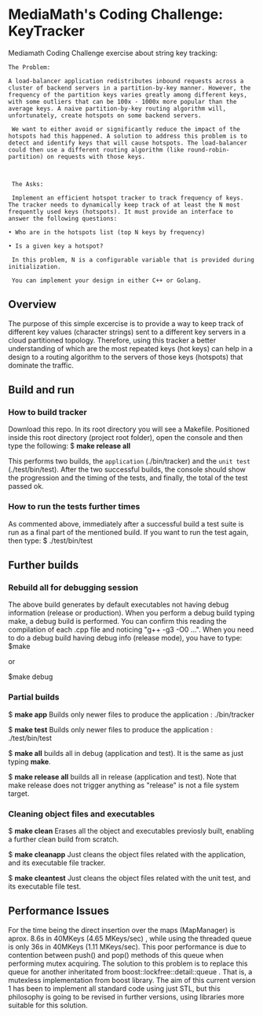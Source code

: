 # MediaMath's Coding Challenge: KeyTracker
Mediamath Coding Challenge exercise about string key tracking:
```
The Problem:

A load-balancer application redistributes inbound requests across a cluster of backend servers in a partition-by-key manner. However, the frequency of the partition keys varies greatly among different keys, with some outliers that can be 100x - 1000x more popular than the average keys. A naive partition-by-key routing algorithm will, unfortunately, create hotspots on some backend servers.

 We want to either avoid or significantly reduce the impact of the hotspots had this happened. A solution to address this problem is to detect and identify keys that will cause hotspots. The load-balancer could then use a different routing algorithm (like round-robin-partition) on requests with those keys.



 The Asks:

 Implement an efficient hotspot tracker to track frequency of keys. The tracker needs to dynamically keep track of at least the N most frequently used keys (hotspots). It must provide an interface to answer the following questions:

• Who are in the hotspots list (top N keys by frequency)

• Is a given key a hotspot?

 In this problem, N is a configurable variable that is provided during initialization.

 You can implement your design in either C++ or Golang.
```

## Overview
The purpose of this simple excercise is to provide a way to keep track of different key values (character strings) sent to a different key servers in a cloud partitioned topology. Therefore, using this tracker a better understanding of which are the most repeated keys (hot keys) can help in a design to a routing algorithm to the servers of those keys (hotspots) that dominate the traffic.

## Build and run
### How to build tracker
Download this repo. In its root directory you will see a Makefile. Positioned inside this root directory (project root folder), open the console and then type the following:
$ **make release all**

This performs two builds, the `application` (./bin/tracker) and the `unit test` (./test/bin/test). After the two successful builds, the console should show the progression and the timing of the tests, and finally, the total of the test passed ok.

### How to run the tests further times
As commented above, immediately after a successful build a test suite is run as a final part of the mentioned build. If you want to run the test again, then type:
$ ./test/bin/test

## Further builds
### Rebuild all for debugging session
The above build generates by default executables not having debug information (release or production). When you perform a debug build typing make, a debug build is performed. You can confirm this reading the compilation of each .cpp file and noticing "g++ -g3 -O0 ...". When you need to do a debug build having debug info (release mode), you have to type:
$make

or

$make debug

### Partial builds
$ **make app**  Builds only newer files to produce the application : ./bin/tracker

$ **make test** Builds only newer files to produce the application : ./test/bin/test

$ **make all** builds all in debug (application and test). It is the same as just typing **make**.

$ **make release all** builds all in release (application and test). Note that make release does not trigger anything as "release" is not a file system target.

### Cleaning object files and executables
$ **make clean** Erases all the object and executables previosly built, enabling a further clean build from scratch.

$ **make cleanapp** Just cleans the object files related with the application, and its executable file tracker.

$ **make cleantest** Just cleans the object files related with the unit test, and its executable file test.

## Performance Issues

For the time being the direct insertion over the maps (MapManager) is aprox. 8.6s in 40MKeys (4.65 MKeys/sec) , while using the threaded queue is only 36s in 40MKeys (1.11 MKeys/sec).
This poor performance is due to contention between push() and pop() methods of this queue when performing mutex acquiring. The solution to this problem is to replace this queue for another inheritated from boost::lockfree::detail::queue . That is, a mutexless implementation from boost library. The aim of this current version 1 has been to implement all standard code using just STL, but this philosophy is going to be revised in further versions, using libraries more suitable for this solution.

